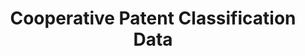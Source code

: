 ---
bigquery: https://console.cloud.google.com/bigquery?p=patents-public-data&d=cpc&page=dataset
citation: '“Cooperative Patent Classification” by the EPO and USPTO, for public use. '
contributors: EPO, USPTO
cost: None
description: Cooperative Patent Classification Data contains the scheme and definitions
  of the Cooperative Patent Classification system for classifying patent documents.
  The CPC is the result of a partnership between the EPO and the USPTO in their joint
  effort to develop a common, internationally compatible classification system for
  technical documents, in particular patent publications, which will be used by both
  offices in the patent granting process
documentation: https://www.cooperativepatentclassification.org/cpcSchemeAndDefinitions
last_edit: 04/07/2022, 21:42:21
location: https://www.cooperativepatentclassification.org/index
maintained_by: USPTO, EPO
schema_fields:
- limiting_references
- dateRevised
- level
- additional_only
- ipcConcordant
- sizeCache
- children
- ipc_concordant
- informativeReferences
- not_allocatable
- residualReferences
- titleFull
- applicationReferences
- title_full
- breakdown_code
- childGroups
- glossary
- title_part
- parents
- status
- synonyms
- titlePart
- breakdownCode
- notAllocatable
- informative_references
- symbol
- application_references
- definition
- limitingReferences
- residual_references
- child_groups
- date_revised
shortname: cooperative_patent_classification
tags:
- patents
- science
title: Cooperative Patent Classification Data
uuid: 984374a7-16e9-4b35-9445-458daceb01bf
---